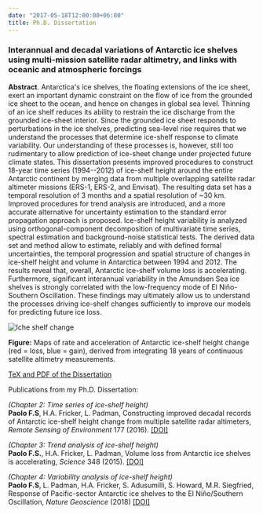 ```yaml
---
date: "2017-05-18T12:00:00+06:00"
title: Ph.D. Dissertation 
---
```


### Interannual and decadal variations of Antarctic ice shelves using multi-mission satellite radar altimetry, and links with oceanic and atmospheric forcings


**Abstract**. Antarctica's ice shelves, the floating extensions of the ice sheet, exert an important dynamic constraint on the flow of ice from the grounded ice sheet to the ocean, and hence on changes in global sea level. Thinning of an ice shelf reduces its ability to restrain the ice discharge from the grounded ice-sheet interior. Since the grounded ice sheet responds to perturbations in the ice shelves, predicting sea-level rise requires that we understand the processes that determine ice-shelf response to climate variability. Our understanding of these processes is, however, still too rudimentary to allow prediction of ice-sheet change under projected future climate states. This dissertation presents improved procedures to construct 18-year time series (1994--2012) of ice-shelf height around the entire Antarctic continent by merging data from multiple overlapping satellite radar altimeter missions (ERS-1, ERS-2, and Envisat). The resulting data set has a temporal resolution of 3 months and a spatial resolution of ~30 km. Improved procedures for trend analysis are introduced, and a more accurate alternative for uncertainty estimation to the standard error propagation approach is proposed. Ice-shelf height variability is analyzed using orthogonal-component decomposition of multivariate time series, spectral estimation and background-noise statistical tests. The derived data set and method allow to estimate, reliably and with defined formal uncertainties, the temporal progression and spatial structure of changes in ice-shelf height and volume in Antarctica between 1994 and 2012. The results reveal that, overall, Antarctic ice-shelf volume loss is accelerating. Furthermore, significant interannual variability in the Amundsen Sea ice shelves is strongly correlated with the low-frequency mode of El Niño-Southern Oscillation. These findings may ultimately allow us to understand the processes driving ice-shelf changes sufficiently to improve our models for predicting future ice loss.

![Iche shelf change](/img/map_4panels_v4.png)

**Figure:** Maps of rate and acceleration of Antarctic ice-shelf height change (red = loss, blue = gain), derived from integrating 18 years of continuous satellite altimetry measurements.

[TeX and PDF of the Dissertation](https://github.com/fspaolo/phd-thesis)

Publications from my Ph.D. Dissertation:

*(Chapter 2: Time series of ice-shelf height)*  
**Paolo F.S**, H.A. Fricker, L. Padman, Constructing improved decadal records of Antarctic ice-shelf height change from multiple satellite radar altimeters, *Remote Sensing of Environment* 177 (2016). [[DOI]](http://doi.org/10.1016/j.rse.2016.01.026)

*(Chapter 3: Trend analysis of ice-shelf height)*   
**Paolo F.S.**, H.A. Fricker, L. Padman, Volume loss from Antarctic ice shelves is accelerating, *Science* 348 (2015). [[DOI]](http://doi.org/10.1126/science.aaa0940)

*(Chapter 4: Variability analysis of ice-shelf height)*  
**Paolo F.S**, L. Padman, H.A. Fricker, S. Adusumilli, S. Howard, M.R. Siegfried, Response of Pacific-sector Antarctic ice shelves to the El Niño/Southern Oscillation, *Nature Geoscience* (2018) [[DOI]](http://doi.org/10.1038/s41561-017-0033-0)

